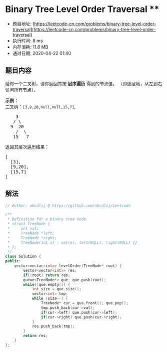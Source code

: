 # Binary Tree Level Order Traversal **
- 题目地址: [https://leetcode-cn.com/problems/binary-tree-level-order-traversal](https://leetcode-cn.com/problems/binary-tree-level-order-traversal)
- 执行时间: 8 ms
- 内存消耗: 11.8 MB
- 通过日期: 2020-04-22 01:40

## 题目内容
<p>给你一个二叉树，请你返回其按 <strong>层序遍历</strong> 得到的节点值。 （即逐层地，从左到右访问所有节点）。</p>



<p><strong>示例：</strong><br>
二叉树：<code>[3,9,20,null,null,15,7]</code>,</p>

<pre>    3
   / \
  9  20
    /  \
   15   7
</pre>

<p>返回其层次遍历结果：</p>

<pre>[
  [3],
  [9,20],
  [15,7]
]
</pre>


## 解法
```cpp
// Author: abcdlsj @ https://github.com/abcdlsj/Leetcode

/**
 * Definition for a binary tree node.
 * struct TreeNode {
 *     int val;
 *     TreeNode *left;
 *     TreeNode *right;
 *     TreeNode(int x) : val(x), left(NULL), right(NULL) {}
 * };
 */
class Solution {
public:
    vector<vector<int>> levelOrder(TreeNode* root) {
        vector<vector<int>> res;
        if(!root) return res;
        queue<TreeNode*> que; que.push(root);
        while(!que.empty()) {
            int size = que.size();
            vector<int> tmp;
            while (size--) {
                TreeNode* cur = que.front(); que.pop();
                tmp.push_back(cur->val);
                if(cur->left) que.push(cur->left);
                if(cur->right) que.push(cur->right);
            }
            res.push_back(tmp);
        }
        return res;
    }
};

```